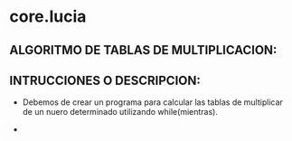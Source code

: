 # core.lucia
##  ALGORITMO DE TABLAS DE MULTIPLICACION:
## INTRUCCIONES O DESCRIPCION:
* Debemos de crear un programa para calcular las tablas de multiplicar de un nuero determinado utilizando while(mientras).
* ```  psc![image](https://github.com/luciaflortop/core.lucia/assets/132409270/ae6b07c2-a0a7-40f3-bdce-b6b292e89762)

